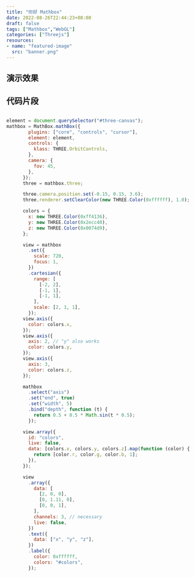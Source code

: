 ```yaml
---
title: "你好 Mathbox"
date: 2022-08-26T22:44:23+08:00
draft: false
tags: ["Mathbox","WebGL"]
categories: ["Threejs"]
resources:
- name: "featured-image"
  src: "banner.png"
---
```

## 演示效果
<script
      type="text/javascript"
      src="https://cdn.jsdelivr.net/npm/@editorjs/editorjs@2.25.0/dist/editor.min.js"
    ></script>
<script
      type="text/javascript"
      src="https://cdn.jsdelivr.net/npm/three@0.137.0/build/three.min.js"
    ></script>
<script
      type="text/javascript"
      src="https://cdn.jsdelivr.net/npm/three@0.137.0/examples/js/controls/OrbitControls.js"
></script>
 <script
      type="text/javascript"
      src="https://cdn.jsdelivr.net/npm/mathbox@latest/build/bundle/mathbox.js"
></script>

<div id="three-canvas">

</div>


<script>

element = document.querySelector("#three-canvas");
mathbox = MathBox.mathBox({
        plugins: ["core", "controls", "cursor"],
        element: element,
        controls: {
          klass: THREE.OrbitControls,
        },
        camera: {
          fov: 45,
        },
      });
      three = mathbox.three;

      three.camera.position.set(-0.15, 0.15, 3.6);
      three.renderer.setClearColor(new THREE.Color(0xffffff), 1.0);

      colors = {
        x: new THREE.Color(0xff4136),
        y: new THREE.Color(0x2ecc40),
        z: new THREE.Color(0x0074d9),
      };

      view = mathbox
        .set({
          scale: 720,
          focus: 1,
        })
        .cartesian({
          range: [
            [-2, 2],
            [-1, 1],
            [-1, 1],
          ],
          scale: [2, 1, 1],
        });
      view.axis({
        color: colors.x,
      });
      view.axis({
        axis: 2, // "y" also works
        color: colors.y,
      });
      view.axis({
        axis: 3,
        color: colors.z,
      });

      mathbox
        .select("axis")
        .set("end", true)
        .set("width", 5)
        .bind("depth", function (t) {
          return 0.5 + 0.5 * Math.sin(t * 0.5);
        });

      view.array({
        id: "colors",
        live: false,
        data: [colors.x, colors.y, colors.z].map(function (color) {
          return [color.r, color.g, color.b, 1];
        }),
      });

      view
        .array({
          data: [
            [2, 0, 0],
            [0, 1.11, 0],
            [0, 0, 1],
          ],
          channels: 3, // necessary
          live: false,
        })
        .text({
          data: ["x", "y", "z"],
        })
        .label({
          color: 0xffffff,
          colors: "#colors",
        });

</script>

## 代码片段

```js

element = document.querySelector("#three-canvas");
mathbox = MathBox.mathBox({
        plugins: ["core", "controls", "cursor"],
        element: element,
        controls: {
          klass: THREE.OrbitControls,
        },
        camera: {
          fov: 45,
        },
      });
      three = mathbox.three;

      three.camera.position.set(-0.15, 0.15, 3.6);
      three.renderer.setClearColor(new THREE.Color(0xffffff), 1.0);

      colors = {
        x: new THREE.Color(0xff4136),
        y: new THREE.Color(0x2ecc40),
        z: new THREE.Color(0x0074d9),
      };

      view = mathbox
        .set({
          scale: 720,
          focus: 1,
        })
        .cartesian({
          range: [
            [-2, 2],
            [-1, 1],
            [-1, 1],
          ],
          scale: [2, 1, 1],
        });
      view.axis({
        color: colors.x,
      });
      view.axis({
        axis: 2, // "y" also works
        color: colors.y,
      });
      view.axis({
        axis: 3,
        color: colors.z,
      });

      mathbox
        .select("axis")
        .set("end", true)
        .set("width", 5)
        .bind("depth", function (t) {
          return 0.5 + 0.5 * Math.sin(t * 0.5);
        });

      view.array({
        id: "colors",
        live: false,
        data: [colors.x, colors.y, colors.z].map(function (color) {
          return [color.r, color.g, color.b, 1];
        }),
      });

      view
        .array({
          data: [
            [2, 0, 0],
            [0, 1.11, 0],
            [0, 0, 1],
          ],
          channels: 3, // necessary
          live: false,
        })
        .text({
          data: ["x", "y", "z"],
        })
        .label({
          color: 0xffffff,
          colors: "#colors",
        });

```
